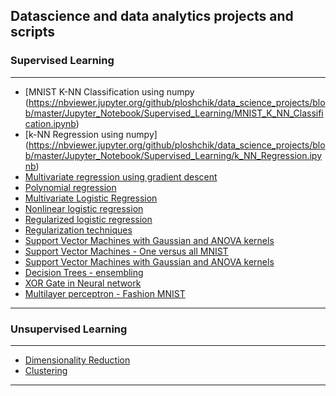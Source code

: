 ## Datascience and data analytics projects and scripts

### Supervised Learning 
---
- [MNIST K-NN Classification using numpy (https://nbviewer.jupyter.org/github/ploshchik/data_science_projects/blob/master/Jupyter_Notebook/Supervised_Learning/MNIST_K_NN_Classification.ipynb)
- [k-NN Regression using numpy] (https://nbviewer.jupyter.org/github/ploshchik/data_science_projects/blob/master/Jupyter_Notebook/Supervised_Learning/k_NN_Regression.ipynb)
- [Multivariate regression using gradient descent](/Jupyter_Notebook/Supervised_Learning/)
- [Polynomial regression](/Jupyter_Notebook/Supervised_Learning/)
- [Multivariate Logistic Regression](/Jupyter_Notebook/Supervised_Learning/)
- [Nonlinear logistic regression](/Jupyter_Notebook/Supervised_Learning/)
- [Regularized logistic regression](/Jupyter_Notebook/Supervised_Learning/)
- [Regularization techniques](/Jupyter_Notebook/Supervised_Learning/)
- [Support Vector Machines with Gaussian and ANOVA kernels](/Jupyter_Notebook/Supervised_Learning/)
- [Support Vector Machines - One versus all MNIST](/Jupyter_Notebook/Supervised_Learning/)
- [Support Vector Machines with Gaussian and ANOVA kernels](/Jupyter_Notebook/Supervised_Learning/)
- [Decision Trees - ensembling](/Jupyter_Notebook/Supervised_Learning/)
- [XOR Gate in Neural network](/Jupyter_Notebook/Supervised_Learning/)
- [Multilayer perceptron - Fashion MNIST](/Jupyter_Notebook/Supervised_Learning/)
---
### Unsupervised Learning 
---
- [Dimensionality Reduction](/Jupyter_Notebook/Unsupervised_Learning/)
- [Clustering](/Jupyter_Notebook/Unsupervised_Learning/)
---
